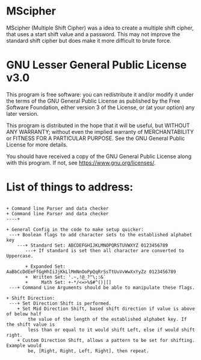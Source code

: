 # MScipher

MScipher (Multiple Shift Cipher) was a idea to create a multiple shift cipher, that uses a start shift value and a password. 
This may not improve the standard shift cipher but does make it more difficult to brute force.

#
# GNU Lesser General Public License v3.0
This program is free software: you can redistribute it and/or modify it under the terms of the GNU General Public License as published by the Free Software Foundation, either version 3 of the License, or (at your option) any later version.

This program is distributed in the hope that it will be useful, but WITHOUT ANY WARRANTY; without even the implied warranty of MERCHANTABILITY or FITNESS FOR A PARTICULAR PURPOSE. See the GNU General Public License for more details.

You should have received a copy of the GNU General Public License along with this program. If not, see <https://www.gnu.org/licenses/>.


# List of things to address:
```

+ Command line Parser and data checker
+ Command line Parser and data checker
----+ 

+ General Config in the code to make setup quicker:
 ---+ Boolean flags to add character sets to the established alphabet key
    ---+ Standard Set: ABCDEFGHIJKLMNOPQRSTUVWXYZ 0123456789
       ---+ If standard is set then all character are converted to Uppercase. 

       + Expanded Set: AaBbCcDdEeFfGgHhIiJjKkLlMmNnOoPpQqRrSsTtUuVvWwXxYyZz 0123456789
       +  Written Set: '.~,!@_?"\;:&`
       +     Math Set: +-*/<=>%$#^()|[]
 ---+ Command Line Arguments should be able to manipulate these flags.

+ Shift Direction:
 ---+ Set Direction Shift is performed.
    + Set Mid Direction Shift, based shift direction if value is above of below half 
        the value of the length of the established alphabet key. If the shift value is 
        less than or equal to it would shift Left, else if would shift right.
    + Custom Direction Shift, allows a pattern to be set for shifting. Example would 
        be, [Right, Right, Left, Right], then repeat. 

```
